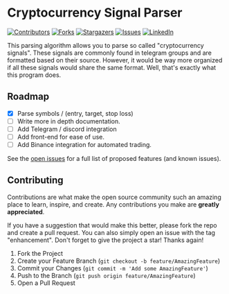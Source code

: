 # Cryptocurrency Signal Parser

[![Contributors][contributors-shield]][contributors-url]
[![Forks][forks-shield]][forks-url]
[![Stargazers][stars-shield]][stars-url]
[![Issues][issues-shield]][issues-url]
[![LinkedIn][linkedin-shield]][linkedin-url]

This parsing algorithm allows you to parse so called "cryptocurrency signals". These signals are commonly found in telegram groups and are formatted based on their source. However, it would be way more organized if all these signals would share the same format. Well, that's exactly what this program does.

<!-- ROADMAP -->
## Roadmap

- [x] Parse symbols / (entry, target, stop loss)
- [ ] Write more in depth documentation.
- [ ] Add Telegram / discord integration
- [ ] Add front-end for ease of use.
- [ ] Add Binance integration for automated trading.

See the [open issues](https://github.com/JuicedBakker/crypto-signal-parser/issues) for a full list of proposed features (and known issues).

<!-- CONTRIBUTING -->
## Contributing

Contributions are what make the open source community such an amazing place to learn, inspire, and create. Any contributions you make are **greatly appreciated**.

If you have a suggestion that would make this better, please fork the repo and create a pull request. You can also simply open an issue with the tag "enhancement".
Don't forget to give the project a star! Thanks again!

1. Fork the Project
2. Create your Feature Branch (`git checkout -b feature/AmazingFeature`)
3. Commit your Changes (`git commit -m 'Add some AmazingFeature'`)
4. Push to the Branch (`git push origin feature/AmazingFeature`)
5. Open a Pull Request


<!-- MARKDOWN LINKS & IMAGES -->
<!-- https://www.markdownguide.org/basic-syntax/#reference-style-links -->
[contributors-shield]: https://img.shields.io/github/contributors/JuicedBakker/crypto-signal-parser?style=for-the-badge
[contributors-url]: https://github.com/JuicedBakker/crypto-signal-parser/graphs/contributors
[forks-shield]: https://img.shields.io/github/forks/JuicedBakker/crypto-signal-parser?style=for-the-badge
[forks-url]: https://github.com/JuicedBakker/crypto-signal-parser/network/members
[stars-shield]: https://img.shields.io/github/stars/JuicedBakker/crypto-signal-parser?style=for-the-badge
[stars-url]: https://github.com/JuicedBakker/crypto-signal-parser/stargazers
[issues-shield]: https://img.shields.io/github/issues/JuicedBakker/crypto-signal-parser?style=for-the-badge
[issues-url]: https://github.com/JuicedBakker/crypto-signal-parser/issues
[license-shield]: https://img.shields.io/github/JuicedBakker/crypto-signal-parser?style=for-the-badge
[license-url]: https://github.com/JuicedBakker/crypto-signal-parser/blob/master/LICENSE.txt
[linkedin-shield]: https://img.shields.io/badge/-LinkedIn-black.svg?style=for-the-badge&logo=linkedin&colorB=555
[linkedin-url]: https://www.linkedin.com/in/joostmbakker/

